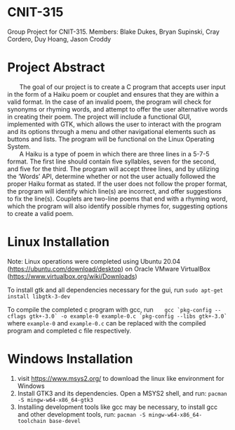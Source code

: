 # CNIT-315
Group Project for CNIT-315. Members: Blake Dukes, Bryan Supinski, Cray Cordero, Duy Hoang, Jason Croddy

# Project Abstract
  &nbsp;&nbsp;&nbsp;&nbsp;&nbsp;&nbsp;&nbsp;The goal of our project is to create a C program that accepts user input in the form of a Haiku poem or couplet and ensures
that they are within a valid format. In the case of an invalid poem,
the program will check for synonyms or rhyming words, and attempt to offer the user alternative words in creating their poem.
The project will include a functional GUI, implemented with GTK, which allows the user to interact with the program and its
options through a menu and other navigational elements such as buttons and lists. The program will be functional on the
Linux Operating System.  
&nbsp;&nbsp;&nbsp;&nbsp;&nbsp;&nbsp;&nbsp;A Haiku is a type of poem in which there are three lines in a 5-7-5 format. The first line should contain five syllables,
seven for the second, and five for the third. The program will accept three lines, and by utilizing the ‘Words’ API, determine
whether or not the user actually followed the proper Haiku format as stated. If the user does not follow the proper format, the
program will identify which line(s) are incorrect, and offer suggestions to fix the line(s). Couplets are two-line poems that
end with a rhyming word, which the program will also identify possible rhymes for, suggesting options to create a valid poem.

# Linux Installation
Note: Linux operations were completed using Ubuntu 20.04 (https://ubuntu.com/download/desktop) on Oracle VMware VirtualBox (https://www.virtualbox.org/wiki/Downloads)

To install gtk and all dependencies necessary for the gui, run ```sudo apt-get install libgtk-3-dev```

To compile the completed c program with gcc, run ``    gcc `pkg-config --cflags gtk+-3.0` -o example-0 example-0.c `pkg-config --libs gtk+-3.0` ``
where ``example-0`` and ``example-0.c`` can be replaced with the compiled program and completed c file respectively.

# Windows Installation
1. visit https://www.msys2.org/ to download the linux like environment for Windows
2. Install GTK3 and its dependencies. Open a MSYS2 shell, and run: ``pacman -S mingw-w64-x86_64-gtk3``
3. Installing development tools like gcc may be necessary, to install gcc and other development tools, run: ``pacman -S mingw-w64-x86_64-toolchain base-devel`` 
